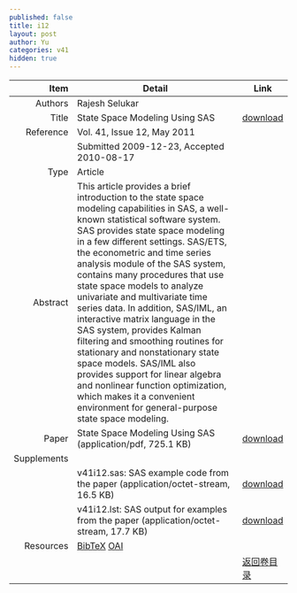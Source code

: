 ```yaml
---
published: false
title: i12
layout: post
author: Yu
categories: v41
hidden: true
---
```


| Item | Detail | Link |
|---:|---|---|
| Authors | Rajesh Selukar| |
| Title |State Space Modeling Using SAS | [download](http://www.jstatsoft.org/v41/i12/paper) |
| Reference |Vol. 41, Issue 12, May 2011 | |
| | Submitted 2009-12-23, Accepted 2010-08-17| | 
| Type | Article| |
| Abstract | This article provides a brief introduction to the state space modeling capabilities in SAS, a well-known statistical software system. SAS provides state space modeling in a few different settings. SAS/ETS, the econometric and time series analysis module of the SAS system, contains many procedures that use state space models to analyze univariate and multivariate time series data. In addition, SAS/IML, an interactive matrix language in the SAS system, provides Kalman filtering and smoothing routines for stationary and nonstationary state space models. SAS/IML also provides support for linear algebra and nonlinear function optimization, which makes it a convenient environment for general-purpose state space modeling.| |
| Paper | State Space Modeling Using SAS  (application/pdf, 725.1 KB)| [download](http://www.jstatsoft.org/v41/i12/paper) |
| Supplements | | |
| |v41i12.sas: SAS example code from the paper  (application/octet-stream, 16.5 KB)|  [download](http://www.jstatsoft.org/v41/i12/supp/1) |
| |v41i12.lst: SAS output for examples from the paper  (application/octet-stream, 17.7 KB)|  [download](http://www.jstatsoft.org/v41/i12/supp/2) |
| Resources | [BibTeX](http://www.jstatsoft.org/v41/i12/bibtex) [OAI](http://www.jstatsoft.org/oai?verb=GetRecord&identifier=oai.jstatsoft/v41/i12&prefix=oai_dc)| |
| |  | [返回卷目录]({{site.baseurl}}/volume/v41.html) |